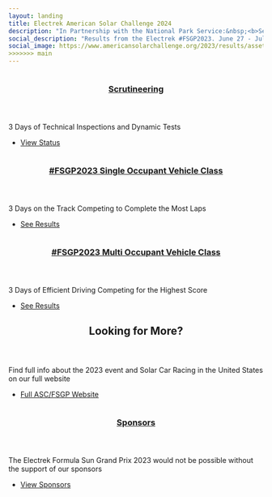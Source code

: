 ```yaml
---
layout: landing
title: Electrek American Solar Challenge 2024 
description: "In Partnership with the National Park Service:&nbsp;<b>See America By National Historic Trail</b>"
social_description: "Results from the Electrek #FSGP2023. June 27 - July 2. Heartland Motorsports Park. Topeka, KS"
social_image: https://www.americansolarchallenge.org/2023/results/assets/images/banner.jpg
>>>>>>> main
---
```


<div id="main">

<!-- One -->

<!-- Two -->
<section id="two" class="spotlights">
	<section>
		<a href="scrutineering.html" class="image">
			<img src="{% link assets/images/FloridaEgress.jpg %}" alt="" data-position="center center" />
		</a>
		<div class="content">
			<div class="inner">
				<header class="major">
					<h3><a href="scrutineering.html">Scrutineering</a></h3>
				</header>
				<p>3 Days of Technical Inspections and Dynamic Tests</p>
				<ul class="actions">
					<li><a href="scrutineering.html" class="button">View Status</a></li>
				</ul>
			</div>
		</div>
	</section>
	<section>
		<a href="fsgp_sov.html" class="image">
			<img src="{% link assets/images/prin-fl-front-straight.jpg %}" alt="" data-position="top center" />
		</a>
		<div class="content">
			<div class="inner">
				<header class="major">
					<h3><a href="fsgp_sov.html">#FSGP2023 Single Occupant Vehicle Class</a></h3>
				</header>
				<p>3 Days on the Track Competing to Complete the Most Laps</p>
				<ul class="actions">
					<li><a href="fsgp_sov.html" class="button">See Results</a></li>
				</ul>
			</div>
		</div>
	</section>
	<section>
		<a href="fsgp_mov.html" class="image">
			<img src="{% link assets/images/MOV_FrontStraight.jpg %}" alt="" data-position="25% 25%" />
		</a>
		<div class="content">
			<div class="inner">
				<header class="major">
					<h3><a href="fsgp_mov.html">#FSGP2023 Multi Occupant Vehicle Class</a></h3>
				</header>
				<p>3 Days of Efficient Driving Competing for the Highest Score</p>
				<ul class="actions">
					<li><a href="fsgp_mov.html" class="button">See Results</a></li>
				</ul>
			</div>
		</div>
	</section>
</section>

<!-- Three -->
<section id="three">
	<div class="inner">
		<header class="major">
			<h2>Looking for More?</h2>
		</header>
		<p>Find full info about the 2023 event and Solar Car Racing in the United States on our full website</p>
		<ul class="actions">
			<li><a href="https://www.americansolarchallenge.org/" class="button next">Full ASC/FSGP Website</a></li>
		</ul>
	</div>
</section>

<section id="four" class="spotlights">
	<section>
		<a href="https://electrek.co/" class="image">
			<img src="{% link assets/images/Electrek-Logo-color-1024x194.png %}" alt="" data-position="center center" />
		</a>
		<div class="content">
			<div class="inner">
				<header class="major">
					<h3><a href="https://www.americansolarchallenge.org/sponsorship/fsgp-2023-sponsors/">Sponsors</a></h3>
				</header>
				<p>The Electrek Formula Sun Grand Prix 2023 would not be possible without the support of our sponsors</p>
				<ul class="actions">
					<li><a href="https://www.americansolarchallenge.org/sponsorship/fsgp-2023-sponsors/" class="button">View Sponsors</a></li>
				</ul>
			</div>
		</div>
	</section>
</section>

</div>